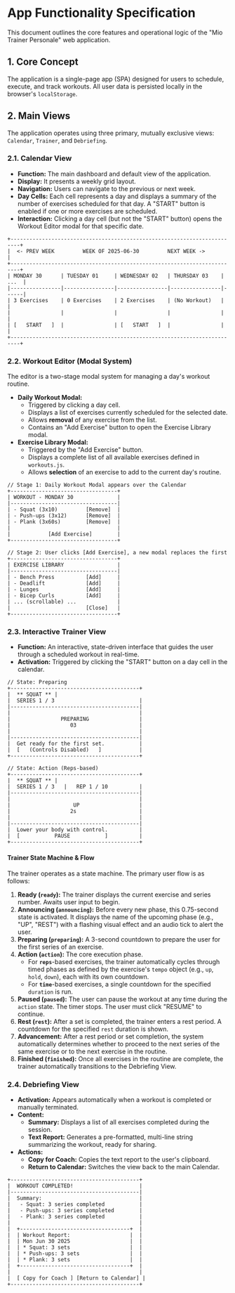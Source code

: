 # App Functionality Specification

This document outlines the core features and operational logic of the "Mio Trainer Personale" web application.

## 1. Core Concept

The application is a single-page app (SPA) designed for users to schedule, execute, and track workouts. All user data is persisted locally in the browser's `localStorage`.

## 2. Main Views

The application operates using three primary, mutually exclusive views: `Calendar`, `Trainer`, and `Debriefing`.

### 2.1. Calendar View

-   **Function:** The main dashboard and default view of the application.
-   **Display:** It presents a weekly grid layout.
-   **Navigation:** Users can navigate to the previous or next week.
-   **Day Cells:** Each cell represents a day and displays a summary of the number of exercises scheduled for that day. A "START" button is enabled if one or more exercises are scheduled.
-   **Interaction:** Clicking a day cell (but not the "START" button) opens the Workout Editor modal for that specific date.

```plaintext
+-------------------------------------------------------------------------+
|  <- PREV WEEK         WEEK OF 2025-06-30         NEXT WEEK ->            |
+-------------------------------------------------------------------------+
| MONDAY 30      | TUESDAY 01     | WEDNESDAY 02   | THURSDAY 03    | ...  |
|----------------|----------------|----------------|----------------|------|
| 3 Exercises    | 0 Exercises    | 2 Exercises    | (No Workout)   |      |
|                |                |                |                |      |
| [   START   ]  |                | [   START   ]  |                |      |
+-------------------------------------------------------------------------+
```

### 2.2. Workout Editor (Modal System)

The editor is a two-stage modal system for managing a day's workout routine.

-   **Daily Workout Modal:**
    -   Triggered by clicking a day cell.
    -   Displays a list of exercises currently scheduled for the selected date.
    -   Allows **removal** of any exercise from the list.
    -   Contains an "Add Exercise" button to open the Exercise Library modal.
-   **Exercise Library Modal:**
    -   Triggered by the "Add Exercise" button.
    -   Displays a complete list of all available exercises defined in `workouts.js`.
    -   Allows **selection** of an exercise to add to the current day's routine.

```plaintext
// Stage 1: Daily Workout Modal appears over the Calendar
+----------------------------------+
| WORKOUT - MONDAY 30              |
|----------------------------------|
| - Squat (3x10)         [Remove]  |
| - Push-ups (3x12)      [Remove]  |
| - Plank (3x60s)        [Remove]  |
|                                  |
|            [Add Exercise]        |
+----------------------------------+

// Stage 2: User clicks [Add Exercise], a new modal replaces the first
+----------------------------------+
| EXERCISE LIBRARY                 |
|----------------------------------|
| - Bench Press          [Add]     |
| - Deadlift             [Add]     |
| - Lunges               [Add]     |
| - Bicep Curls          [Add]     |
| ... (scrollable) ...             |
|                        [Close]   |
+----------------------------------+
```

### 2.3. Interactive Trainer View

-   **Function:** An interactive, state-driven interface that guides the user through a scheduled workout in real-time.
-   **Activation:** Triggered by clicking the "START" button on a day cell in the calendar.

```plaintext
// State: Preparing
+-----------------------------------------+
|  ** SQUAT ** |
|  SERIES 1 / 3                           |
|-----------------------------------------|
|                                         |
|                PREPARING                |
|                   03                    |
|                                         |
|-----------------------------------------|
|  Get ready for the first set.           |
|  [   (Controls Disabled)   ]            |
+-----------------------------------------+

// State: Action (Reps-based)
+-----------------------------------------+
|  ** SQUAT ** |
|  SERIES 1 / 3   |   REP 1 / 10          |
|-----------------------------------------|
|                                         |
|                    UP                   |
|                   2s                    |
|                                         |
|-----------------------------------------|
|  Lower your body with control.          |
|  [           PAUSE           ]          |
+-----------------------------------------+
```

#### Trainer State Machine & Flow

The trainer operates as a state machine. The primary user flow is as follows:

1.  **Ready (`ready`):** The trainer displays the current exercise and series number. Awaits user input to begin.
2.  **Announcing (`announcing`):** Before every new phase, this 0.75-second state is activated. It displays the name of the upcoming phase (e.g., "UP", "REST") with a flashing visual effect and an audio tick to alert the user.
3.  **Preparing (`preparing`):** A 3-second countdown to prepare the user for the first series of an exercise.
4.  **Action (`action`):** The core execution phase.
    -   For **`reps`**-based exercises, the trainer automatically cycles through timed phases as defined by the exercise's `tempo` object (e.g., `up`, `hold`, `down`), each with its own countdown.
    -   For **`time`**-based exercises, a single countdown for the specified `duration` is run.
5.  **Paused (`paused`):** The user can pause the workout at any time during the `action` state. The timer stops. The user must click "RESUME" to continue.
6.  **Rest (`rest`):** After a set is completed, the trainer enters a rest period. A countdown for the specified `rest` duration is shown.
7.  **Advancement:** After a rest period or set completion, the system automatically determines whether to proceed to the next series of the same exercise or to the next exercise in the routine.
8.  **Finished (`finished`):** Once all exercises in the routine are complete, the trainer automatically transitions to the Debriefing View.

### 2.4. Debriefing View

-   **Activation:** Appears automatically when a workout is completed or manually terminated.
-   **Content:**
    -   **Summary:** Displays a list of all exercises completed during the session.
    -   **Text Report:** Generates a pre-formatted, multi-line string summarizing the workout, ready for sharing.
-   **Actions:**
    -   **Copy for Coach:** Copies the text report to the user's clipboard.
    -   **Return to Calendar:** Switches the view back to the main Calendar.

```plaintext
+-----------------------------------------+
|  WORKOUT COMPLETED!                     |
|-----------------------------------------|
|  Summary:                               |
|   - Squat: 3 series completed           |
|   - Push-ups: 3 series completed        |
|   - Plank: 3 series completed           |
|                                         |
|  +-----------------------------------+  |
|  | Workout Report:                   |  |
|  | Mon Jun 30 2025                   |  |
|  | * Squat: 3 sets                   |  |
|  | * Push-ups: 3 sets                |  |
|  | * Plank: 3 sets                   |  |
|  +-----------------------------------+  |
|                                         |
|  [ Copy for Coach ] [Return to Calendar] |
+-----------------------------------------+
```
